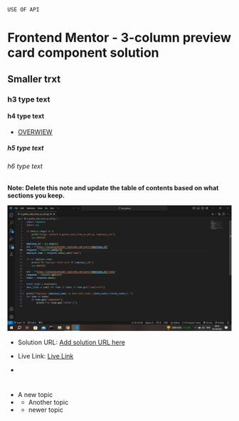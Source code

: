     USE OF API

# Frontend Mentor - 3-column preview card component solution
## Smaller trxt
### h3 type text
#### h4 type text

- [OVERWIEW](#overview)
##### h5 type text

###### h6 type text

**Note: Delete this note and update the table of contents based on what sections you keep.**

![Project Image](image/Screenshot(224).png)
- Solution URL: [Add solution URL here](https://your-solution-url.com)

- Live Link: [Live Link](www.google.com)

- 
# 
- A new topic
- - Another topic
- - newer topic